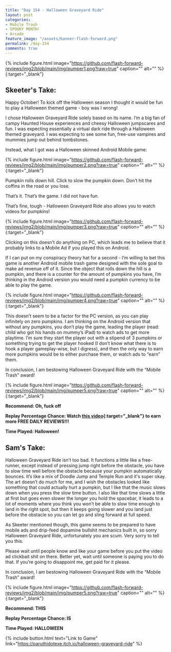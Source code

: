 ```yaml
---
title: "Day 154 - Halloween Graveyard Ride"
layout: post
categories:
- Mobile Trash
- SPOOKY MONTH!
- Arcade
feature_image: "/assets/banner-flash-forward.png"
permalink: /day-154
comments: true
---
```


{% include figure.html image="https://github.com/flash-forward-reviews/img2/blob/main/img/pumper1.png?raw=true" caption="" alt="" %}{:target="_blank"}

## Skeeter's Take:

Happy October! To kick off the Halloween season I thought it would be fun to play a Halloween themed game - boy was I wrong!

I chose Halloween Graveyard Ride solely based on its name. I’m a big fan of campy Haunted House experiences and cheesy Halloween jumpscares and fun. I was expecting essentially a virtual dark ride through a Halloween themed graveyard. I was expecting to see some fun, free-use vampires and mummies jump out behind tombstones. 

Instead, what I got was a Halloween skinned Android Mobile game: 

{% include figure.html image="https://github.com/flash-forward-reviews/img2/blob/main/img/pumper2.png?raw=true" caption="" alt="" %}{:target="_blank"}

Pumpkin rolls down hill. Click to slow the pumpkin down. Don’t hit the coffins in the road or you lose. 

That’s it. That’s the game. I did not have fun. 

That’s fine, tough - Halloween Graveyard Ride also allows you to watch videos for pumpkins!

{% include figure.html image="https://github.com/flash-forward-reviews/img2/blob/main/img/pumper3.png?raw=true" caption="" alt="" %}{:target="_blank"}

Clicking on this doesn’t do anything on PC, which leads me to believe that it probably links to a Mobile Ad if you played this on Android. 

If I can put on my conspiracy theory hat for a second - I’m willing to bet this game is another Android mobile trash game designed with the sole goal to make ad revenue off of it. 
Since the object that rolls down the hill is a pumpkin, and there is a counter for the amount of pumpkins you have, I’m thinking in the Android version you would need a pumpkin currency to be able to play the game.

{% include figure.html image="https://github.com/flash-forward-reviews/img2/blob/main/img/pumper4.png?raw=true" caption="" alt="" %}{:target="_blank"}

This doesn’t seem to be a factor for the PC version, as you can play infinitely on zero pumpkins. I am thinking on the Android version that without any pumpkins, you don’t play the game, leading the player (read: child who got his hands on mummy’s iPad) to watch ads to get more playtime. I’m sure they start the player out with a stipend of 3 pumpkins or something trying to get the player hooked (I don’t know what there is to hook a player gameplay-wise, but I digress), and then the only way to earn more pumpkins would be to either purchase them, or watch ads to “earn” them. 

In conclusion, I am bestowing Halloween Graveyard Ride with the “Mobile Trash” award!

{% include figure.html image="https://github.com/flash-forward-reviews/img2/blob/main/img/pumper5.png?raw=true" caption="" alt="" %}{:target="_blank"}

**Recommend: Oh, fuck off**

**Replay Percentage Chance: Watch [this video](https://www.youtube.com/watch?v=YOyWcjVdQuo){:target="_blank"} to earn more FREE DAILY REVIEWS!!!**

**Time Played: Halloween!**

## Sam's Take:

Halloween Graveyard Ride isn’t too bad. It functions a little like a free-runner, except instead of pressing jump right before the obstacle, you have to slow time well before the obstacle because your pumpkin automatically bounces. It’s like a mix of Doodle Jump and Temple Run and it's super okay. The art doesn’t do much for me, and I wish the obstacles looked like something that could actually hurt a pumpkin, but I like that the music slows down when you press the slow time button. I also like that time slows a little at first but goes even slower the longer you hold the spacebar, it leads to a lot of moments where you think you won’t be able to slow time enough to land in the right spot, but then it keeps going slower and you land just before the obstacle so you can let go and sling forward at full speed.

As Skeeter mentioned though, this game seems to be prepared to have mobile ads and drip-feed dopamine bullshit mechanics built in, so sorry Halloween Graveyard Ride, unfortunately you are scum. Very sorry to tell you this. 

Please wait until people know and like your game before you put the video ad clickbait shit on there. Better yet, wait until someone is paying you to do that. If you’re going to disappoint me, get paid for it please.

In conclusion, I am bestowing Halloween Graveyard Ride with the “Mobile Trash” award!

{% include figure.html image="https://github.com/flash-forward-reviews/img2/blob/main/img/pumper5.png?raw=true" caption="" alt="" %}{:target="_blank"}

**Recommend: THIS**

**Replay Percentage Chance: IS**

**Time Played: HALLOWEEN**

{% include button.html text="Link to Game" link="https://paruthidotexe.itch.io/halloween-graveyard-ride" %}